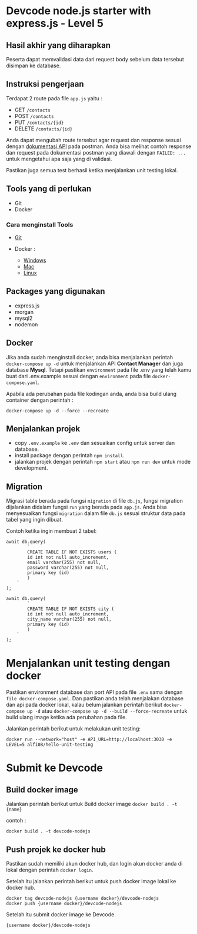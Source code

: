 # Devcode node.js starter with express.js - Level 5

## Hasil akhir yang diharapkan

Peserta dapat memvalidasi data dari request body sebelum data tersebut disimpan ke database.

## Instruksi pengerjaan

Terdapat 2 route pada file `app.js` yaitu :

-   GET `/contacts`
-   POST `/contacts`
-   PUT `/contacts/{id}`
-   DELETE `/contacts/{id}`

Anda dapat mengubah route tersebut agar request dan response sesuai dengan [dokumentasi API](https://documenter.getpostman.com/view/6584319/2s8Yt1rUtN) pada postman. Anda bisa melihat contoh response dan request pada dokumentasi postman yang diawali dengan `FAILED: ...` untuk mengetahui apa saja yang di validasi.

Pastikan juga semua test berhasil ketika menjalankan unit testing lokal.

## Tools yang di perlukan

-   Git
-   Docker

### Cara menginstall Tools

-   [Git](https://git-scm.com/book/en/v2/Getting-Started-Installing-Git)

-   Docker :
    -   [Windows](https://docs.docker.com/desktop/install/windows-install/)
    -   [Mac](https://docs.docker.com/desktop/install/mac-install/)
    -   [Linux](https://docs.docker.com/desktop/install/linux-install/)

## Packages yang digunakan

-   express.js
-   morgan
-   mysql2
-   nodemon

## Docker

Jika anda sudah menginstall docker, anda bisa menjalankan perintah `docker-compose up -d` untuk menjalankan API <b>Contact Manager</b> dan juga database <b>Mysql</b>. Tetapi pastikan `environment` pada file .env yang telah kamu buat dari .env.example sesuai dengan `environment` pada file `docker-compose.yaml`.

Apabila ada perubahan pada file kodingan anda, anda bisa build ulang container dengan perintah :

```
docker-compose up -d --force --recreate
```

## Menjalankan projek

-   copy `.env.example` ke `.env` dan sesuaikan config untuk server dan database.
-   install package dengan perintah `npm install`.
-   jalankan projek dengan perintah `npm start` atau `npm run dev` untuk mode development.

## Migration

Migrasi table berada pada fungsi `migration` di file `db.js`, fungsi migration dijalankan didalam fungsi `run` yang berada pada `app.js`. Anda bisa menyesuaikan fungsi `migration` dalam file `db.js` sesuai struktur data pada tabel yang ingin dibuat.

Contoh ketika ingin membuat 2 tabel:

```
await db.query(
        `
        CREATE TABLE IF NOT EXISTS users (
        id int not null auto_increment,
        email varchar(255) not null,
        password varchar(255) not null,
        primary key (id)
        )
    `
);

await db.query(
        `
        CREATE TABLE IF NOT EXISTS city (
        id int not null auto_increment,
        city_name varchar(255) not null,
        primary key (id)
        )
    `
);
```

# Menjalankan unit testing dengan docker

Pastikan environment database dan port API pada file `.env` sama dengan `file docker-compose.yaml`.
Dan pastikan anda telah menjalakan database dan api pada docker lokal, kalau belum jalankan perintah berikut `docker-compose up -d` atau `docker-compose up -d --build --force-recreate` untuk build ulang image ketika ada perubahan pada file.

Jalankan perintah berikut untuk melakukan unit testing:

```
docker run --network="host" -e API_URL=http://localhost:3030 -e LEVEL=5 alfi08/hello-unit-testing
```

# Submit ke Devcode

## Build docker image

Jalankan perintah berikut untuk Build docker image `docker build . -t {name}`

contoh :

```
docker build . -t devcode-nodejs
```

## Push projek ke docker hub

Pastikan sudah memiliki akun docker hub, dan login akun docker anda di lokal dengan perintah `docker login`.

Setelah itu jalankan perintah berikut untuk push docker image lokal ke docker hub.

```
docker tag devcode-nodejs {username docker}/devcode-nodejs
docker push {username docker}/devcode-nodejs
```

Setelah itu submit docker image ke Devcode.

```
{username docker}/devcode-nodejs
```
